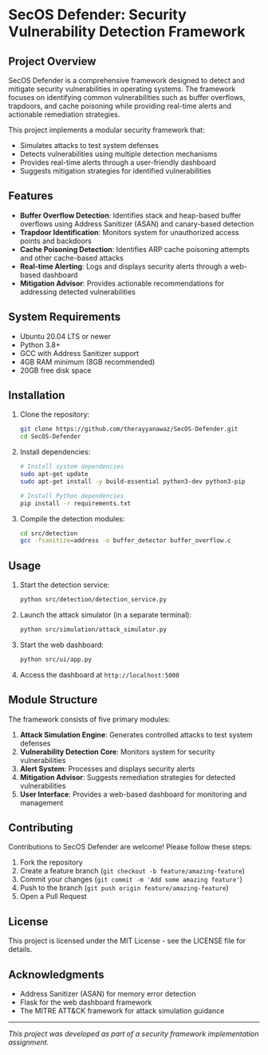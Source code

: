# SecOS Defender: Security Vulnerability Detection Framework

## Project Overview

SecOS Defender is a comprehensive framework designed to detect and mitigate security vulnerabilities in operating systems. The framework focuses on identifying common vulnerabilities such as buffer overflows, trapdoors, and cache poisoning while providing real-time alerts and actionable remediation strategies.

This project implements a modular security framework that:
- Simulates attacks to test system defenses
- Detects vulnerabilities using multiple detection mechanisms
- Provides real-time alerts through a user-friendly dashboard
- Suggests mitigation strategies for identified vulnerabilities

## Features

- **Buffer Overflow Detection**: Identifies stack and heap-based buffer overflows using Address Sanitizer (ASAN) and canary-based detection
- **Trapdoor Identification**: Monitors system for unauthorized access points and backdoors
- **Cache Poisoning Detection**: Identifies ARP cache poisoning attempts and other cache-based attacks
- **Real-time Alerting**: Logs and displays security alerts through a web-based dashboard
- **Mitigation Advisor**: Provides actionable recommendations for addressing detected vulnerabilities

## System Requirements

- Ubuntu 20.04 LTS or newer
- Python 3.8+
- GCC with Address Sanitizer support
- 4GB RAM minimum (8GB recommended)
- 20GB free disk space

## Installation

1. Clone the repository:
   ```bash
   git clone https://github.com/therayyanawaz/SecOS-Defender.git
   cd SecOS-Defender
   ```

2. Install dependencies:
   ```bash
   # Install system dependencies
   sudo apt-get update
   sudo apt-get install -y build-essential python3-dev python3-pip

   # Install Python dependencies
   pip install -r requirements.txt
   ```

3. Compile the detection modules:
   ```bash
   cd src/detection
   gcc -fsanitize=address -o buffer_detector buffer_overflow.c
   ```

## Usage

1. Start the detection service:
   ```bash
   python src/detection/detection_service.py
   ```

2. Launch the attack simulator (in a separate terminal):
   ```bash
   python src/simulation/attack_simulator.py
   ```

3. Start the web dashboard:
   ```bash
   python src/ui/app.py
   ```

4. Access the dashboard at `http://localhost:5000`

## Module Structure

The framework consists of five primary modules:

1. **Attack Simulation Engine**: Generates controlled attacks to test system defenses
2. **Vulnerability Detection Core**: Monitors system for security vulnerabilities
3. **Alert System**: Processes and displays security alerts
4. **Mitigation Advisor**: Suggests remediation strategies for detected vulnerabilities
5. **User Interface**: Provides a web-based dashboard for monitoring and management

## Contributing

Contributions to SecOS Defender are welcome! Please follow these steps:

1. Fork the repository
2. Create a feature branch (`git checkout -b feature/amazing-feature`)
3. Commit your changes (`git commit -m 'Add some amazing feature'`)
4. Push to the branch (`git push origin feature/amazing-feature`)
5. Open a Pull Request

## License

This project is licensed under the MIT License - see the LICENSE file for details.

## Acknowledgments

- Address Sanitizer (ASAN) for memory error detection
- Flask for the web dashboard framework
- The MITRE ATT&CK framework for attack simulation guidance

---

*This project was developed as part of a security framework implementation assignment.*
